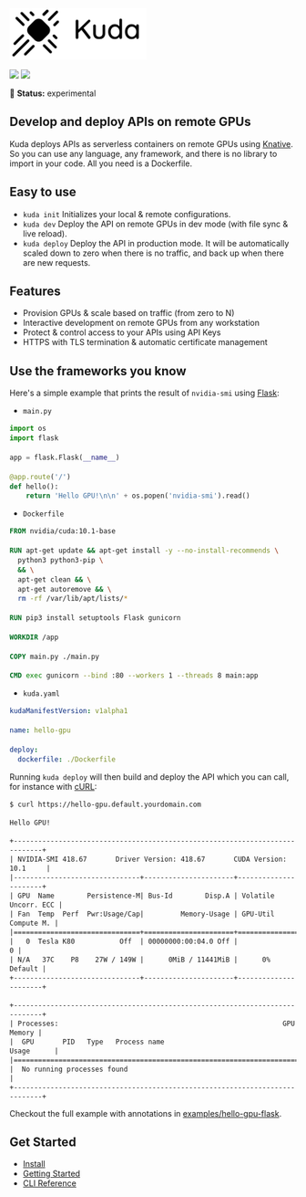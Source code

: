 <img src="docs/images/logo.png" width="241" height="90"/>

[![](https://circleci.com/gh/cyrildiagne/kuda/tree/master.svg?style=shield&circle-token=b14f5838ae2acabe21a8255070507f7e36ba510b)](https://circleci.com/gh/cyrildiagne/kuda)
[![](https://img.shields.io/github/v/release/cyrildiagne/kuda?include_prereleases)](https://github.com/cyrildiagne/kuda/releases)

🧪 **Status:** experimental

## Develop and deploy APIs on remote GPUs

Kuda deploys APIs as serverless containers on remote GPUs using [Knative](https://knative.dev).
So you can use any language, any framework, and there is no library to import in your code.
All you need is a Dockerfile.

## Easy to use

- `kuda init` Initializes your local & remote configurations.
- `kuda dev` Deploy the API on remote GPUs in dev mode (with file sync & live reload).
- `kuda deploy` Deploy the API in production mode.
  It will be automatically scaled down to zero when there is no traffic,
  and back up when there are new requests.

## Features

- Provision GPUs & scale based on traffic (from zero to N)
- Interactive development on remote GPUs from any workstation
- Protect & control access to your APIs using API Keys
- HTTPS with TLS termination & automatic certificate management

## Use the frameworks you know

Here's a simple example that prints the result of `nvidia-smi` using [Flask](http://flask.palletsprojects.com):

- `main.py`

```python
import os
import flask

app = flask.Flask(__name__)

@app.route('/')
def hello():
    return 'Hello GPU!\n\n' + os.popen('nvidia-smi').read()
```

- `Dockerfile`

```Dockerfile
FROM nvidia/cuda:10.1-base

RUN apt-get update && apt-get install -y --no-install-recommends \
  python3 python3-pip \
  && \
  apt-get clean && \
  apt-get autoremove && \
  rm -rf /var/lib/apt/lists/*

RUN pip3 install setuptools Flask gunicorn

WORKDIR /app

COPY main.py ./main.py

CMD exec gunicorn --bind :80 --workers 1 --threads 8 main:app
```

- `kuda.yaml`

```yaml
kudaManifestVersion: v1alpha1

name: hello-gpu

deploy:
  dockerfile: ./Dockerfile
```

Running `kuda deploy` will then build and deploy the API which you can call,
for instance with [cURL](https://curl.haxx.se/):

```
$ curl https://hello-gpu.default.yourdomain.com

Hello GPU!

+-----------------------------------------------------------------------------+
| NVIDIA-SMI 418.67       Driver Version: 418.67       CUDA Version: 10.1     |
|-------------------------------+----------------------+----------------------+
| GPU  Name        Persistence-M| Bus-Id        Disp.A | Volatile Uncorr. ECC |
| Fan  Temp  Perf  Pwr:Usage/Cap|         Memory-Usage | GPU-Util  Compute M. |
|===============================+======================+======================|
|   0  Tesla K80           Off  | 00000000:00:04.0 Off |                    0 |
| N/A   37C    P8    27W / 149W |      0MiB / 11441MiB |      0%      Default |
+-------------------------------+----------------------+----------------------+

+-----------------------------------------------------------------------------+
| Processes:                                                       GPU Memory |
|  GPU       PID   Type   Process name                             Usage      |
|=============================================================================|
|  No running processes found                                                 |
+-----------------------------------------------------------------------------+

```

Checkout the full example with annotations in [examples/hello-gpu-flask](examples/hello-gpu-flask).

## Get Started

- [Install](docs/install_cli.md)
- [Getting Started](docs/getting_started.md)
- [CLI Reference](docs/cli.md)

